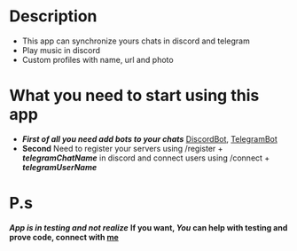 # Description
- This app can synchronize yours chats in discord and telegram
- Play music in discord
- Custom profiles with name, url and photo


# What you need to start using this app
- **_First of all you need add bots to your chats_**
[DiscordBot](https://discord.com/oauth2/authorize?client_id=1216054601116155995&permissions=8&scope=bot), [TelegramBot](https://t.me/Synchr0nousBOT)
- **Second**
Need to register your servers using /register + **_telegramChatName_** in discord and connect users using /connect + **_telegramUserName_**

# P.s
**_App is in testing and not realize_**
**If you want, _You_ can help with testing and prove code, connect with **[me](https://discordapp.com/users/313326667646894081/)****
